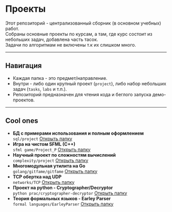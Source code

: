 # Проекты

Этот репозиторий - централизованный сборник (в основном учебных) работ.  
Собраны основные проекты по курсам, а там, где курс состоит из небольших задач, добавлена часть тасок.  
Задачи по алгоритмам не включены т.к их слишком много.

---

## Навигация
- Каждая папка - это предмет/направление.
- Внутри - либо один крупный проект (`project`), либо набор небольших задач (`tasks`, `labs` и т.п.).
- Репозиторий предназначен для чтения кода и беглого запуска демо-проектов.

---

## Cool ones

- **БД с примерами использования и полным оформлением**  
  `sql/project`
  [Открыть папку](./sql/project/)
- **Игра на чистом SFML (C++)**  
  `sfml game/Project_P` 
  [Открыть папку](./sfml%20game/Project_P/)
- **Научный проект по сложностям вычислений**  
  `complexity/project` 
  [Открыть папку](./complexity/project/)
- **Многомодульная утилита на Go**  
  `golang/gitfame/gitfame`
  [Открыть папку](./golang/gitfame/gitfame/)
- **TCP обертка над UDP**  
  `networks/TCP`
  [Открыть папку](./networks/TCP/)
- **Проект на python - Cryptographer/Decryptor**  
  `python prac/cryptographer-decryptor`
  [Открыть папку](./python%20prac/cryptographer-decryptor/)
- **Теория формальных языков - Earley Parser**  
  `formal languages/EarleyParser`
  [Открыть папку](./formal%20languages/EarleyParser/)
